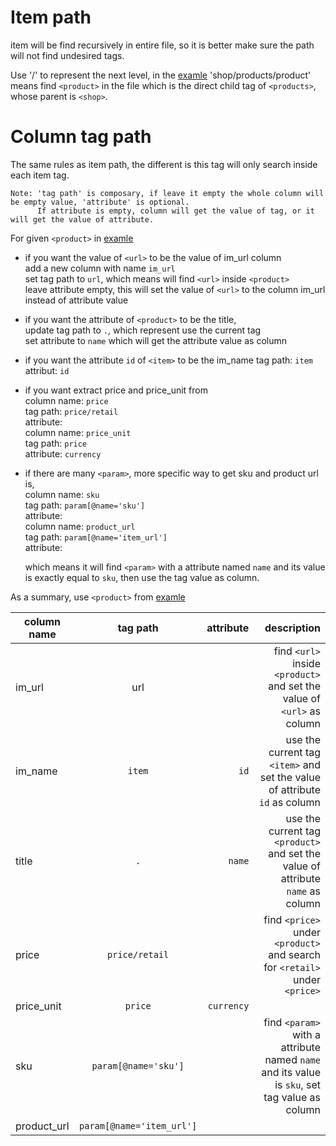 # Item path
item will be find recursively in entire file, so it is better make sure the path will not find undesired tags.

Use '/' to represent the next level, in the [examle](https://github.com/fcharmy/xml2csv/blob/master/README.md#example) 'shop/products/product' means find `<product>` in the file which is the direct child tag of `<products>`, whose parent is `<shop>`.

# Column tag path
The same rules as item path, the different is this tag will only search inside each item tag.  
```
Note: 'tag path' is composary, if leave it empty the whole column will be empty value, 'attribute' is optional.  
      If attribute is empty, column will get the value of tag, or it will get the value of attribute.
```

For given `<product>` in [examle](https://github.com/fcharmy/xml2csv/blob/master/README.md#example)

* if you want the value of `<url>` to be the value of im_url column  
  add a new column with name `im_url`   
  set tag path to `url`, which means will find `<url>` inside `<product>`  
  leave attribute empty, this will set the value of `<url>` to the column im_url instead of attribute value  
  
* if you want the attribute of `<product>` to be the title,  
  update tag path to `.`, which represent use the current tag   
  set attribute to `name` which will get the attribute value as column  
 
* if you want the attribute `id` of `<item>` to be the im_name
  tag path: `item`
  attribut: `id`

* if you want extract price and price_unit from <price>  
  column name: `price`  
    tag path: `price/retail`  
    attribute: ` `  
  column name: `price_unit`  
    tag path: `price`  
    attribute: `currency`  

* if there are many `<param>`, more specific way to get sku and product url is,  
  column name: `sku`  
    tag path: `param[@name='sku']`  
    attribute: ` `  
  column name: `product_url`  
    tag path: `param[@name='item_url']`  
    attribute: ` `
  
  which means it will find `<param>` with a attribute named `name` and its value is exactly equal to `sku`, then use the tag value as column.
  
As a summary, use `<product>` from [examle](https://github.com/fcharmy/xml2csv/blob/master/README.md#example)
               
| column name        | tag path                 | attribute  | description  |
| ------------------ |:------------------------:| ----------:| ------------:|
| im_url             | url                      |            | find `<url>` inside `<product>` and set the value of `<url>` as column  |
| im_name            | `item`                   |   `id`     | use the current tag `<item>` and set the value of attribute `id` as column  |
| title              | `.`                      |   `name`   | use the current tag `<product>` and set the value of attribute `name` as column  |
| price              | `price/retail`           |            | find `<price>` under `<product>` and search for `<retail>` under `<price>` |
| price_unit         | `price`                  | `currency` |              |
| sku                | `param[@name='sku']`     |            | find `<param>` with a attribute named `name` and its value is `sku`, set tag value as column |
| product_url        | `param[@name='item_url']`|            |              |
